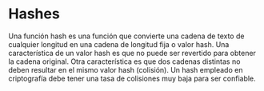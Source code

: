 # Hashes
Una función hash es una función que convierte una cadena de texto de cualquier longitud en una cadena de longitud fija o valor hash. Una característica de un valor hash es que no puede ser revertido para obtener la cadena original. Otra característica es que dos cadenas distintas no deben resultar en el mismo valor hash (colisión). Un hash empleado en criptografía debe tener una tasa de colisiones muy baja para ser confiable.
